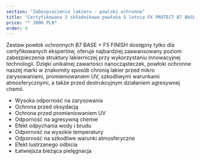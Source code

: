 ```yaml
---
section: "Zabezpieczenie lakieru - powloki ochronne"
title: "Certyfikowana 2 składnikowa powłoka 5 letnia FX PROTECT B7 BASE + F5 FINISH"
price: "* 3000 PLN"
order: 4
---
```


<p>Zestaw powłok ochronnych B7 BASE + F5 FINISH dostępny tylko dla certyfikowanych ekspertów, oferuje najbardziej zaawansowany poziom zabezpieczenia struktury lakierniczej przy wykorzystaniu innowacyjnej technologii. Dzięki unikalnej zawartości nanocząsteczek, powłoki ochronne naszej marki w znakomity sposób chronią lakier przed mikro zarysowaniami, promieniowaniem UV, szkodliwymi warunkami atmosferycznymi, a także przed destrukcyjnym działaniem agresywnej chemii.</p>
<ul>
    <li>Wysoka odporność na zarysowania</li>
    <li>Ochrona przed oksydacją</li>
    <li>Ochrona przed promieniowaniem UV</li>
    <li>Odporność na agresywną chemie</li>
    <li>Efekt odpychania wody i brudu</li>
    <li>Odporność na wysokie temperatury</li>
    <li>Odporność na szkodliwe warunki atmosferyczne</li>
    <li>Efekt lustrzanego odbicia</li>
    <li>Łatwiejsza bieżąca pielęgnacja</li>
</ul>